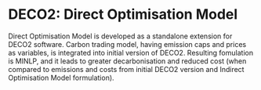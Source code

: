 # DECO2: Direct Optimisation Model

Direct Optimisation Model is developed as a standalone extension for DECO2 software. 
Carbon trading model, having emission caps and prices as variables, is integrated into initial version of DECO2. 
Resulting fomulation is MINLP, and it leads to greater decarbonisation and reduced cost (when compared to emissions and costs from initial DECO2 version and Indirect
Optimisation Model formulation).
